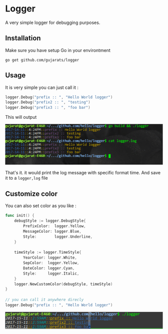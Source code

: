 # Logger
A very simple logger for debugging purposes.

## Installation
Make sure you have setup Go in your environtment 

```shell
go get github.com/gujarats/logger
```

## Usage
It is very simple you can just call it : 

```go
logger.Debug("prefix :: ", "Hello World logger")
logger.Debug("prefix2 :: ", "testing")
logger.Debug("prefix3 :: ", "foo bar")
```
This will output

[![Example Output](resource/logger.png)]()

That's it. it would print the log message with specific format time. And save it to a `logger,log` file

## Customize color
You can also set color as you like : 

```go
func init() {
	debugStyle := logger.DebugStyle{
		PrefixColor:  logger.Yellow,
		MessageColor: logger.Blue,
		Style:        logger.Underline,
	}

	timeStyle := logger.TimeStyle{
		YearColor: logger.White,
		SepColor:  logger.Yellow,
		DateColor: logger.Cyan,
		Style:     logger.Italic,
	}
	logger.NewCustomColor(debugStyle, timeStyle)
}

// you can call it anywhere direcly 
logger.Debug("prefix :: ", "Hello World logger")
```

[![Example Output Custom](resource/custom_logger2.png)]()
